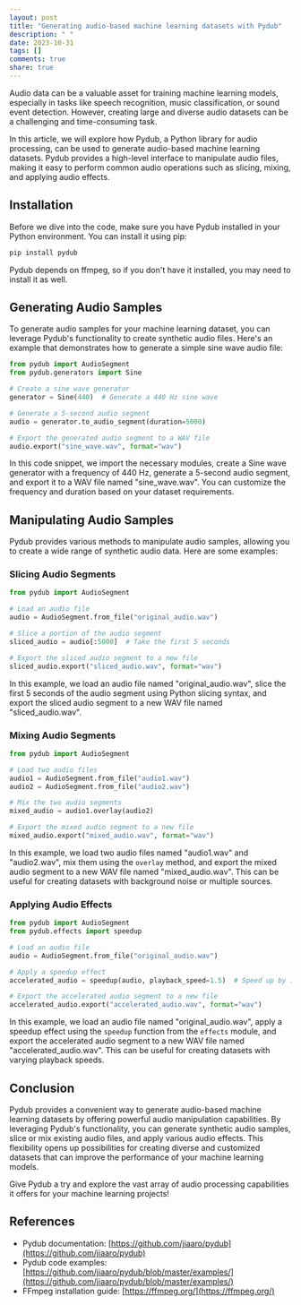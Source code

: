 ```yaml
---
layout: post
title: "Generating audio-based machine learning datasets with Pydub"
description: " "
date: 2023-10-31
tags: []
comments: true
share: true
---
```


Audio data can be a valuable asset for training machine learning models, especially in tasks like speech recognition, music classification, or sound event detection. However, creating large and diverse audio datasets can be a challenging and time-consuming task. 

In this article, we will explore how Pydub, a Python library for audio processing, can be used to generate audio-based machine learning datasets. Pydub provides a high-level interface to manipulate audio files, making it easy to perform common audio operations such as slicing, mixing, and applying audio effects.

## Installation

Before we dive into the code, make sure you have Pydub installed in your Python environment. You can install it using pip:

```python
pip install pydub
```

Pydub depends on ffmpeg, so if you don't have it installed, you may need to install it as well.

## Generating Audio Samples

To generate audio samples for your machine learning dataset, you can leverage Pydub's functionality to create synthetic audio files. Here's an example that demonstrates how to generate a simple sine wave audio file:

```python
from pydub import AudioSegment
from pydub.generators import Sine

# Create a sine wave generator
generator = Sine(440)  # Generate a 440 Hz sine wave

# Generate a 5-second audio segment
audio = generator.to_audio_segment(duration=5000)

# Export the generated audio segment to a WAV file
audio.export("sine_wave.wav", format="wav")
```

In this code snippet, we import the necessary modules, create a Sine wave generator with a frequency of 440 Hz, generate a 5-second audio segment, and export it to a WAV file named "sine_wave.wav". You can customize the frequency and duration based on your dataset requirements.

## Manipulating Audio Samples

Pydub provides various methods to manipulate audio samples, allowing you to create a wide range of synthetic audio data. Here are some examples:

### Slicing Audio Segments

```python
from pydub import AudioSegment

# Load an audio file
audio = AudioSegment.from_file("original_audio.wav")

# Slice a portion of the audio segment
sliced_audio = audio[:5000]  # Take the first 5 seconds

# Export the sliced audio segment to a new file
sliced_audio.export("sliced_audio.wav", format="wav")
```

In this example, we load an audio file named "original_audio.wav", slice the first 5 seconds of the audio segment using Python slicing syntax, and export the sliced audio segment to a new WAV file named "sliced_audio.wav".

### Mixing Audio Segments

```python
from pydub import AudioSegment

# Load two audio files
audio1 = AudioSegment.from_file("audio1.wav")
audio2 = AudioSegment.from_file("audio2.wav")

# Mix the two audio segments
mixed_audio = audio1.overlay(audio2)

# Export the mixed audio segment to a new file
mixed_audio.export("mixed_audio.wav", format="wav")
```

In this example, we load two audio files named "audio1.wav" and "audio2.wav", mix them using the `overlay` method, and export the mixed audio segment to a new WAV file named "mixed_audio.wav". This can be useful for creating datasets with background noise or multiple sources.

### Applying Audio Effects

```python
from pydub import AudioSegment
from pydub.effects import speedup

# Load an audio file
audio = AudioSegment.from_file("original_audio.wav")

# Apply a speedup effect
accelerated_audio = speedup(audio, playback_speed=1.5)  # Speed up by 1.5x

# Export the accelerated audio segment to a new file
accelerated_audio.export("accelerated_audio.wav", format="wav")
```

In this example, we load an audio file named "original_audio.wav", apply a speedup effect using the `speedup` function from the `effects` module, and export the accelerated audio segment to a new WAV file named "accelerated_audio.wav". This can be useful for creating datasets with varying playback speeds.

## Conclusion

Pydub provides a convenient way to generate audio-based machine learning datasets by offering powerful audio manipulation capabilities. By leveraging Pydub's functionality, you can generate synthetic audio samples, slice or mix existing audio files, and apply various audio effects. This flexibility opens up possibilities for creating diverse and customized datasets that can improve the performance of your machine learning models.

Give Pydub a try and explore the vast array of audio processing capabilities it offers for your machine learning projects!

## References

- Pydub documentation: [https://github.com/jiaaro/pydub](https://github.com/jiaaro/pydub)
- Pydub code examples: [https://github.com/jiaaro/pydub/blob/master/examples/](https://github.com/jiaaro/pydub/blob/master/examples/)
- FFmpeg installation guide: [https://ffmpeg.org/](https://ffmpeg.org/)